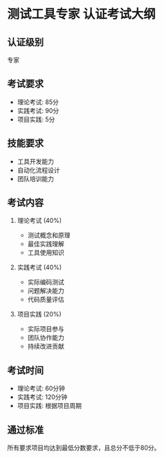 # 测试工具专家 认证考试大纲

## 认证级别
专家

## 考试要求
- 理论考试: 85分
- 实践考试: 90分
- 项目实践: 5分

## 技能要求
- 工具开发能力
- 自动化流程设计
- 团队培训能力

## 考试内容
1. 理论考试 (40%)
   - 测试概念和原理
   - 最佳实践理解
   - 工具使用知识

2. 实践考试 (40%)
   - 实际编码测试
   - 问题解决能力
   - 代码质量评估

3. 项目实践 (20%)
   - 实际项目参与
   - 团队协作能力
   - 持续改进贡献

## 考试时间
- 理论考试: 60分钟
- 实践考试: 120分钟
- 项目实践: 根据项目周期

## 通过标准
所有要求项目均达到最低分数要求，且总分不低于80分。
